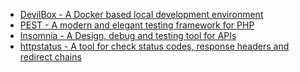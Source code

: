 * [DevilBox - A Docker based local development environment](https://devilbox.readthedocs.io/en/latest/index.html)
* [PEST - A modern and elegant testing framework for PHP](https://pestphp.com/)
* [Insomnia - A Design, debug and testing tool for APIs](https://insomnia.rest/)
* [httpstatus - A tool for check status codes, response headers and redirect chains](https://httpstatus.io/)

